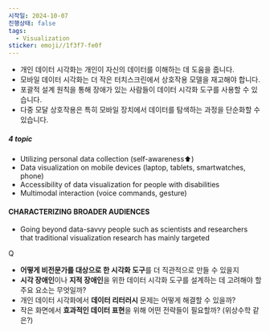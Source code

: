 ```yaml
---
시작일: 2024-10-07
진행상태: false
tags:
  - Visualization
sticker: emoji//1f3f7-fe0f
---
```

- 개인 데이터 시각화는 개인이 자신의 데이터를 이해하는 데 도움을 줍니다.
- 모바일 데이터 시각화는 더 작은 터치스크린에서 상호작용 모델을 재고해야 합니다.
- 포괄적 설계 원칙을 통해 장애가 있는 사람들이 데이터 시각화 도구를 사용할 수 있습니다.
- 다중 모달 상호작용은 특히 모바일 장치에서 데이터를 탐색하는 과정을 단순화할 수 있습니다.

##### 4 topic
- Utilizing personal data collection (self-awareness⬆️)
- Data visualization on mobile devices (laptop, tablets, smartwatches, phone)
- Accessibility of data visualization for people with disabilities
- Multimodal interaction (voice commands, gesture)

#### CHARACTERIZING BROADER AUDIENCES
- Going beyond data-savvy people such as scientists and researchers that traditional visualization research has mainly targeted


Q
- **어떻게 비전문가를 대상으로 한 시각화 도구**를 더 직관적으로 만들 수 있을지
- **시각 장애인**이나 **지적 장애인**을 위한 데이터 시각화 도구를 설계하는 데 고려해야 할 주요 요소는 무엇일까?
- 개인 데이터 시각화에서 **데이터 리터러시** 문제는 어떻게 해결할 수 있을까?
- 작은 화면에서 **효과적인 데이터 표현**을 위해 어떤 전략들이 필요할까? (위상수학 같은?)